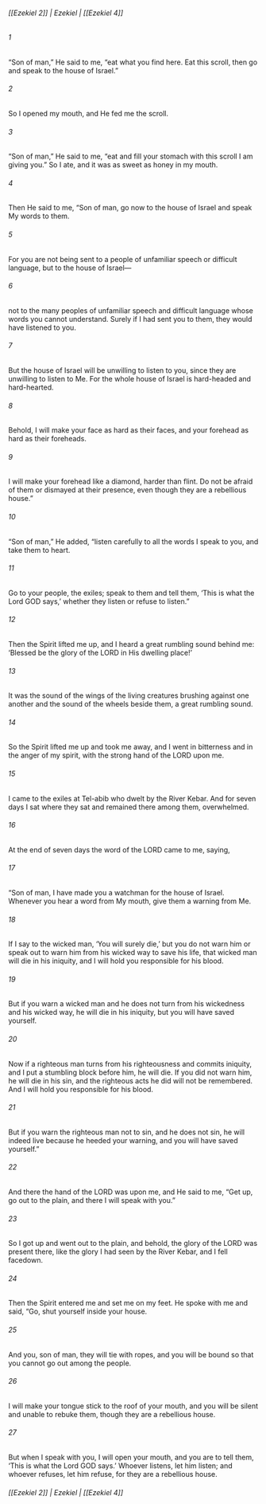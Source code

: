###### [[Ezekiel 2]] | Ezekiel | [[Ezekiel 4]]

###### 1
“Son of man,” He said to me, “eat what you find here. Eat this scroll, then go and speak to the house of Israel.”
###### 2
So I opened my mouth, and He fed me the scroll.
###### 3
“Son of man,” He said to me, “eat and fill your stomach with this scroll I am giving you.” So I ate, and it was as sweet as honey in my mouth.
###### 4
Then He said to me, “Son of man, go now to the house of Israel and speak My words to them.
###### 5
For you are not being sent to a people of unfamiliar speech or difficult language, but to the house of Israel—
###### 6
not to the many peoples of unfamiliar speech and difficult language whose words you cannot understand. Surely if I had sent you to them, they would have listened to you.
###### 7
But the house of Israel will be unwilling to listen to you, since they are unwilling to listen to Me. For the whole house of Israel is hard-headed and hard-hearted.
###### 8
Behold, I will make your face as hard as their faces, and your forehead as hard as their foreheads.
###### 9
I will make your forehead like a diamond, harder than flint. Do not be afraid of them or dismayed at their presence, even though they are a rebellious house.”
###### 10
“Son of man,” He added, “listen carefully to all the words I speak to you, and take them to heart.
###### 11
Go to your people, the exiles; speak to them and tell them, ‘This is what the Lord GOD says,’ whether they listen or refuse to listen.”
###### 12
Then the Spirit lifted me up, and I heard a great rumbling sound behind me: ‘Blessed be the glory of the LORD in His dwelling place!’
###### 13
It was the sound of the wings of the living creatures brushing against one another and the sound of the wheels beside them, a great rumbling sound.
###### 14
So the Spirit lifted me up and took me away, and I went in bitterness and in the anger of my spirit, with the strong hand of the LORD upon me.
###### 15
I came to the exiles at Tel-abib who dwelt by the River Kebar. And for seven days I sat where they sat and remained there among them, overwhelmed.
###### 16
At the end of seven days the word of the LORD came to me, saying,
###### 17
“Son of man, I have made you a watchman for the house of Israel. Whenever you hear a word from My mouth, give them a warning from Me.
###### 18
If I say to the wicked man, ‘You will surely die,’ but you do not warn him or speak out to warn him from his wicked way to save his life, that wicked man will die in his iniquity, and I will hold you responsible for his blood.
###### 19
But if you warn a wicked man and he does not turn from his wickedness and his wicked way, he will die in his iniquity, but you will have saved yourself.
###### 20
Now if a righteous man turns from his righteousness and commits iniquity, and I put a stumbling block before him, he will die. If you did not warn him, he will die in his sin, and the righteous acts he did will not be remembered. And I will hold you responsible for his blood.
###### 21
But if you warn the righteous man not to sin, and he does not sin, he will indeed live because he heeded your warning, and you will have saved yourself.”
###### 22
And there the hand of the LORD was upon me, and He said to me, “Get up, go out to the plain, and there I will speak with you.”
###### 23
So I got up and went out to the plain, and behold, the glory of the LORD was present there, like the glory I had seen by the River Kebar, and I fell facedown.
###### 24
Then the Spirit entered me and set me on my feet. He spoke with me and said, “Go, shut yourself inside your house.
###### 25
And you, son of man, they will tie with ropes, and you will be bound so that you cannot go out among the people.
###### 26
I will make your tongue stick to the roof of your mouth, and you will be silent and unable to rebuke them, though they are a rebellious house.
###### 27
But when I speak with you, I will open your mouth, and you are to tell them, ‘This is what the Lord GOD says.’ Whoever listens, let him listen; and whoever refuses, let him refuse, for they are a rebellious house.

###### [[Ezekiel 2]] | Ezekiel | [[Ezekiel 4]]
